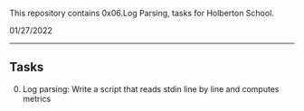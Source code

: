 This repository contains 0x06.Log Parsing, tasks for Holberton School.

01/27/2022

<hr />

## Tasks

0. Log parsing: Write a script that reads stdin line by line and computes metrics
